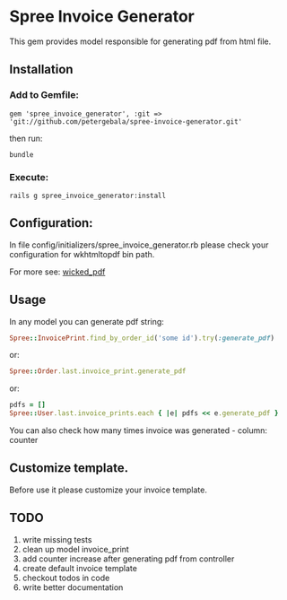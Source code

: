 # Spree Invoice Generator

This gem provides model responsible for generating pdf from html file.

## Installation

### Add to Gemfile:

    gem 'spree_invoice_generator', :git => 'git://github.com/petergebala/spree-invoice-generator.git'
    
then run:

    bundle

### Execute: 

    rails g spree_invoice_generator:install

## Configuration: 

In file config/initializers/spree_invoice_generator.rb please check your configuration for wkhtmltopdf bin path. 

For more see: [wicked_pdf](https://github.com/mileszs/wicked_pdf)

## Usage

In any model you can generate pdf string:

```ruby
Spree::InvoicePrint.find_by_order_id('some id').try(:generate_pdf)
```

or:

```ruby
Spree::Order.last.invoice_print.generate_pdf
```

or:

```ruby
pdfs = []
Spree::User.last.invoice_prints.each { |e| pdfs << e.generate_pdf }
```

You can also check how many times invoice was generated - column: counter

## Customize template.

Before use it please customize your invoice template.


## TODO
1. write missing tests
2. clean up model invoice_print
3. add counter increase after generating pdf from controller
4. create default invoice template
5. checkout todos in code
6. write better documentation
